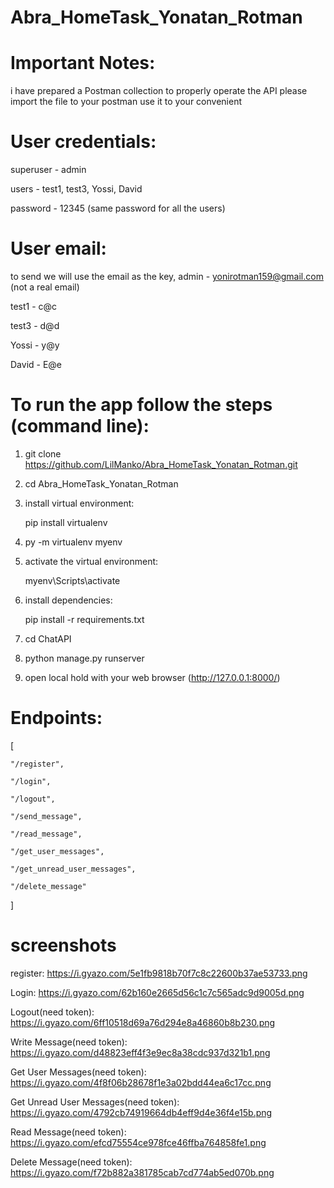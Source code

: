 # Abra_HomeTask_Yonatan_Rotman 


# Important Notes:


i have prepared a Postman collection to properly operate the API 
please import the file to your postman use it to your convenient


# User credentials:

superuser - admin

users - test1, test3, Yossi, David

password - 12345 (same password for all the users)

# User email:

to send we will use the email as the key, 
admin - yonirotman159@gmail.com (not a real email)

test1 - c@c

test3 - d@d

Yossi - y@y

David - E@e


# To run the app follow the steps (command line): 

1) git clone https://github.com/LilManko/Abra_HomeTask_Yonatan_Rotman.git

2) cd Abra_HomeTask_Yonatan_Rotman

3) install virtual environment:

   pip install virtualenv
   
  4) py -m virtualenv myenv

5) activate the virtual environment: 

    myenv\Scripts\activate
 
6) install dependencies:

    pip install -r requirements.txt

7) cd ChatAPI

8) python manage.py runserver

9) open local hold with your web browser (http://127.0.0.1:8000/)


# Endpoints:


[
    
    "/register",
    
    "/login",
    
    "/logout",
    
    "/send_message",
    
    "/read_message",
    
    "/get_user_messages",
    
    "/get_unread_user_messages",
    
    "/delete_message"
]



# screenshots


register:
https://i.gyazo.com/5e1fb9818b70f7c8c22600b37ae53733.png

Login:
https://i.gyazo.com/62b160e2665d56c1c7c565adc9d9005d.png

Logout(need token):
https://i.gyazo.com/6ff10518d69a76d294e8a46860b8b230.png

Write Message(need token):
https://i.gyazo.com/d48823eff4f3e9ec8a38cdc937d321b1.png

Get User Messages(need token):
https://i.gyazo.com/4f8f06b28678f1e3a02bdd44ea6c17cc.png

Get Unread User Messages(need token):
https://i.gyazo.com/4792cb74919664db4eff9d4e36f4e15b.png

Read Message(need token):
https://i.gyazo.com/efcd75554ce978fce46ffba764858fe1.png

Delete Message(need token):
https://i.gyazo.com/f72b882a381785cab7cd774ab5ed070b.png














